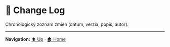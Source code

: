# 📝 Change Log

Chronologický zoznam zmien (dátum, verzia, popis, autor).

---
**Navigation:** [⬆️ Up](./index.md) · [🏠 Home](../index.md)
